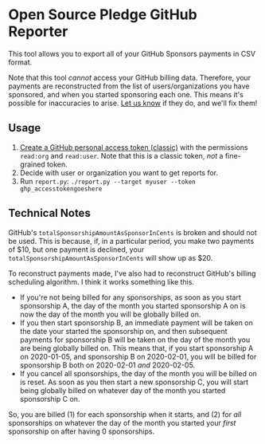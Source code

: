 # Open Source Pledge GitHub Reporter

This tool allows you to export all of your GitHub Sponsors payments in CSV format.

Note that this tool _cannot_ access your GitHub billing data. Therefore, your payments are reconstructed from the list
of users/organizations you have sponsored, and when you started sponsoring each one. This means it's possible for
inaccuracies to arise. [Let us know](mailto:vlad@vladh.net) if they do, and we'll fix them!

## Usage

1. [Create a GitHub personal access token (classic)](https://github.com/settings/tokens) with the permissions `read:org`
   and `read:user`. Note that this is a classic token, _not_ a fine-grained token.
2. Decide with user or organization you want to get reports for.
3. Run `report.py`: `./report.py --target myuser --token ghp_accesstokengoeshere`

## Technical Notes

GitHub's `totalSponsorshipAmountAsSponsorInCents` is broken and should not be used. This is because, if, in a particular
period, you make two payments of $10, but one payment is declined, your `totalSponsorshipAmountAsSponsorInCents` will
show up as $20.

To reconstruct payments made, I've also had to reconstruct GitHub's billing scheduling algorithm. I think it works
something like this.

* If you're not being billed for any sponsorships, as soon as you start sponsorship A, the day of the month you started
  sponsorship A on is now the day of the month you will be globally billed on.
* If you then start sponsorship B, an immediate payment will be taken on the date your started the sponsorship on, and
  then subsequent payments for sponsorship B will be taken on the day of the month you are being globally billed on.
  This means that, if you start sponsorship A on 2020-01-05, and sponsorship B on 2020-02-01, you will be billed for
  sponsorship B both on 2020-02-01 _and_ 2020-02-05.
* If you cancel all sponsorships, the day of the month you will be billed on is reset. As soon as you then start a new
  sponsorship C, you will start being globally billed on whatever day of the month you started sponsorship C on.

So, you are billed (1) for each sponsorship when it starts, and (2) for _all_ sponsorships on whatever the day of the
month you started your _first_ sponsorship on after having 0 sponsorships.

